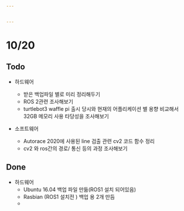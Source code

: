 ```yaml
---


---
```


<h1 id="section">10/20</h1>
<h2 id="todo">Todo</h2>
<ul>
<li>
<p>하드웨어</p>
<ul>
<li>받은 백업파일 별로 미리 정리해두기</li>
<li>ROS 2관련 조사해보기</li>
<li>turtlebot3 waffle pi 출시 당시와 현재의 어플리케이션 별 용향 비교해서 32GB 메모리 사용 타당성을 조사해보기</li>
</ul>
</li>
<li>
<p>소프트웨어</p>
<ul>
<li>Autorace 2020에 사용된 line 검출 관련 cv2 코드 함수 정리</li>
<li>cv2 와 ros간의 경로/ 통신 등의 과정 조사해보기</li>
</ul>
</li>
</ul>
<h2 id="done">Done</h2>
<ul>
<li>하드웨어
<ul>
<li>Ubuntu 16.04 백업 파일 만듦(ROS1 설치 되어있음)</li>
<li>Rasbian (ROS1 설치전 ) 백업 용 2개 만듬</li>
<li></li>
</ul>
</li>
</ul>

